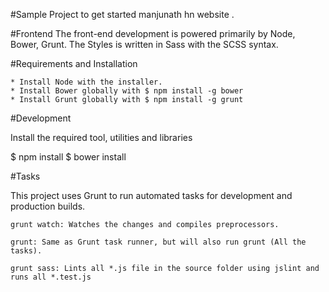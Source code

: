 #Sample Project to get started
manjunath hn website .


#Frontend
    The front-end development is powered primarily by Node, Bower, Grunt.
    The Styles is written in Sass with the SCSS syntax.

#Requirements and Installation

    * Install Node with the installer.
    * Install Bower globally with $ npm install -g bower
    * Install Grunt globally with $ npm install -g grunt


#Development

Install the required tool, utilities and libraries

$ npm install
$ bower install

#Tasks

This project uses Grunt to run automated tasks for development and production builds.

    grunt watch: Watches the changes and compiles preprocessors.

    grunt: Same as Grunt task runner, but will also run grunt (All the tasks).

    grunt sass: Lints all *.js file in the source folder using jslint and runs all *.test.js
